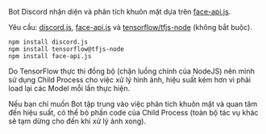 Bot Discord nhận diện và phân tích khuôn mặt dựa trên [face-api.js](https://github.com/justadudewhohacks/face-api.js/).

Yêu cầu: [discord.js](https://github.com/discordjs/discord.js/), [face-api.js](https://github.com/justadudewhohacks/face-api.js/) và [tensorflow/tfjs-node](https://github.com/tensorflow/tfjs-node) (không bắt buộc).

```
npm install discord.js
npm install tensorflow@tfjs-node
npm install face-api.js
```

Do TensorFlow thực thi đồng bộ (chặn luồng chính của NodeJS) nên mình sử dụng Child Process cho việc xử lý hình ảnh, hiệu suất kém hơn vì phải load lại các Model mỗi lần thực hiện.

Nếu bạn chỉ muốn Bot tập trung vào việc phân tích khuôn mặt và quan tâm đến hiệu suất, có thể bỏ phần code của Child Process (toàn bộ tác vụ khác sẽ tạm dừng cho đến khi xử lý ảnh xong).
